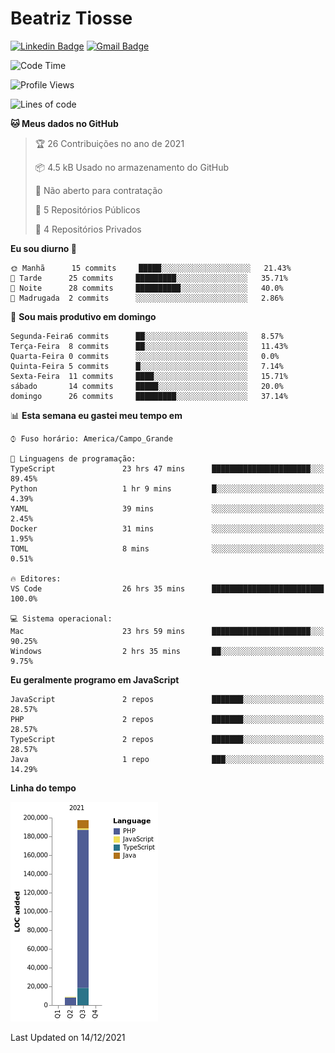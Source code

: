 # Beatriz **Tiosse**


[![Linkedin Badge](https://img.shields.io/badge/-Beatriz%20Tiosse-201B2D?style=flat-square&logo=Linkedin&logoColor=white&link=https://www.linkedin.com/in/beatriz-tiosse-terradas/)](https://www.linkedin.com/in/beatriz-tiosse-terradas/) 
[![Gmail Badge](https://img.shields.io/badge/-beatriz.terradas@gmail.com-201B2D?style=flat-square&logo=Gmail&logoColor=white&link=mailto:beatriz.terradas@gmail.com)](mailto:beatriz.terradas@gmail.com)


<!--START_SECTION:waka-->
![Code Time](http://img.shields.io/badge/Code%20Time-411%20hrs%2053%20mins-blue)

![Profile Views](http://img.shields.io/badge/Visualizac%C3%B5es%20do%20perfil-0-blue)

![Lines of code](https://img.shields.io/badge/Desde%20o%20Hello%20World%20eu%20escrevi-206%20Thousand%20linhas%20de%20c%C3%B3digo-blue)

**🐱 Meus dados no GitHub** 

> 🏆 26 Contribuições no ano de 2021
 > 
> 📦 4.5 kB Usado no armazenamento do GitHub 
 > 
> 🚫 Não aberto para contratação
 > 
> 📜 5 Repositórios Públicos 
 > 
> 🔑 4 Repositórios Privados  
 > 
**Eu sou diurno 🐤** 

```text
🌞 Manhã      15 commits     █████░░░░░░░░░░░░░░░░░░░░   21.43% 
🌆 Tarde      25 commits     █████████░░░░░░░░░░░░░░░░   35.71% 
🌃 Noite      28 commits     ██████████░░░░░░░░░░░░░░░   40.0% 
🌙 Madrugada  2 commits      ░░░░░░░░░░░░░░░░░░░░░░░░░   2.86%

```
📅 **Sou mais produtivo em domingo** 

```text
Segunda-Feira6 commits      ██░░░░░░░░░░░░░░░░░░░░░░░   8.57% 
Terça-Feira  8 commits      ██░░░░░░░░░░░░░░░░░░░░░░░   11.43% 
Quarta-Feira 0 commits      ░░░░░░░░░░░░░░░░░░░░░░░░░   0.0% 
Quinta-Feira 5 commits      █░░░░░░░░░░░░░░░░░░░░░░░░   7.14% 
Sexta-Feira  11 commits     ████░░░░░░░░░░░░░░░░░░░░░   15.71% 
sábado       14 commits     █████░░░░░░░░░░░░░░░░░░░░   20.0% 
domingo      26 commits     █████████░░░░░░░░░░░░░░░░   37.14%

```


📊 **Esta semana eu gastei meu tempo em** 

```text
⌚︎ Fuso horário: America/Campo_Grande

💬 Linguagens de programação: 
TypeScript               23 hrs 47 mins      ██████████████████████░░░   89.45% 
Python                   1 hr 9 mins         █░░░░░░░░░░░░░░░░░░░░░░░░   4.39% 
YAML                     39 mins             ░░░░░░░░░░░░░░░░░░░░░░░░░   2.45% 
Docker                   31 mins             ░░░░░░░░░░░░░░░░░░░░░░░░░   1.95% 
TOML                     8 mins              ░░░░░░░░░░░░░░░░░░░░░░░░░   0.51%

🔥 Editores: 
VS Code                  26 hrs 35 mins      █████████████████████████   100.0%

💻 Sistema operacional: 
Mac                      23 hrs 59 mins      ██████████████████████░░░   90.25% 
Windows                  2 hrs 35 mins       ██░░░░░░░░░░░░░░░░░░░░░░░   9.75%

```

**Eu geralmente programo em JavaScript** 

```text
JavaScript               2 repos             ███████░░░░░░░░░░░░░░░░░░   28.57% 
PHP                      2 repos             ███████░░░░░░░░░░░░░░░░░░   28.57% 
TypeScript               2 repos             ███████░░░░░░░░░░░░░░░░░░   28.57% 
Java                     1 repo              ███░░░░░░░░░░░░░░░░░░░░░░   14.29%

```


**Linha do tempo**

![Chart not found](https://raw.githubusercontent.com/beatriztiosse/beatriztiosse/master/charts/bar_graph.png) 


 Last Updated on 14/12/2021
<!--END_SECTION:waka-->
